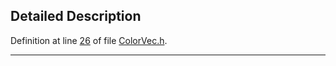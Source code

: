 ## Detailed Description

Definition at line <a href="ColorVec_8h-source.md#l00026" class="el">26</a> of file <a href="ColorVec_8h-source.md" class="el">ColorVec.h</a>.

------------------------------------------------------------------------

